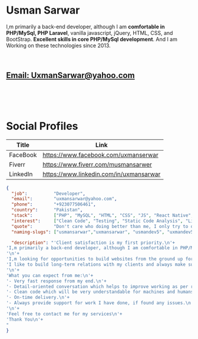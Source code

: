 
<h1>Usman Sarwar</h1>

I,m primarily a back-end developer, although I am **comfortable in PHP/MySql, PHP Laravel**, vanilla javascript, jQuery, HTML, CSS, and BootStrap. **Excellent skills in core PHP/MySql development**. And I am Working on these technologies since 2013.

<br>

## <a href="mailto:uxmansarwar@yahoo.com">Email: UxmanSarwar@yahoo.com</a>



<br>
<br>
<br>

# Social Profiles

<div align="left">

| Title    | Link                                                                                                          |
| -------- | ------------------------------------------------------------------------------------------------------------- |
| FaceBook | <a target="_blank" href="https://www.facebook.com/uxmanserwar">https://www.facebook.com/uxmanserwar</a>       |
| Fiverr   | <a target="_blank" href="https://www.fiverr.com/musmansarwer">https://www.fiverr.com/musmansarwer</a>         |
| LinkedIn | <a target="_blank" href="https://www.linkedin.com/in/uxmansarwar">https://www.linkedin.com/in/uxmansarwar</a> |

 </div>

```json
{
  "job":          "Developer",
  "email":        "uxmansarwar@yahoo.com",
  "phone":        "+923077506461",
  "country":      "Pakistan",
  "stack":        ["PHP", "MySQL", "HTML", "CSS", "JS", "React Native", "jQuery", "Bash", "..."],
  "interest":     ["Clean Code", "Testing", "Static Code Analysis", "Linux", "..."],
  "quote":        "Don't care who doing better than me, I only try to do better than my own previous days(Usman Sarwar)",
  "naming-slugs": ["usmansarwar","uxmansarwar", "usmandev5", "uxmandev5"],

  "description": "'Client satisfaction is my first priority.\n'+
'I,m primarily a back-end developer, although I am comfortable in PHP/MySql, PHP Laravel, vanilla javascript, jQuery, HTML, CSS, and BootStrap. Excellent skills in core PHP/MySql development. And I am Working on these technologies since 2013.\n'+
'\n'+
'I,m looking for opportunities to build websites from the ground up for you or your business.\n'+
'I like to build long-term relations with my clients and always make suggestions that will help in the long term.\n'+
'\n'+
'What you can expect from me:\n'+
'- Very fast response from my end.\n'+
'- Detail-oriented conversation which helps to improve working as per requirements.\n'+
'- Clean code which will be very understandable for machines and humans.\n'+
'- On-time delivery.\n'+
'- Always provide support for work I have done, if found any issues.\n'+
'\n'+
'Feel free to contact me for my services\n'+
'Thank You\n'+
"
}
```

<!--
**uxmansarwar/uxmansarwar** is a ✨ _special_ ✨ repository because its `README.md` (this file) appears on your GitHub profile.

Here are some ideas to get you started:

- 🔭 I’m currently working on ...
- 🌱 I’m currently learning ...
- 👯 I’m looking to collaborate on ...
- 🤔 I’m looking for help with ...
- 💬 Ask me about ...
- 📫 How to reach me: ...
- 😄 Pronouns: ...
- ⚡ Fun fact: ...
-->
